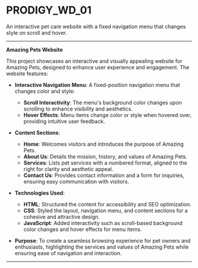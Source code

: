 # PRODIGY_WD_01
An interactive pet care website with a fixed navigation menu that changes style on scroll and hover.

---

**Amazing Pets Website**

This project showcases an interactive and visually appealing website for Amazing Pets, designed to enhance user experience and engagement. The website features:

- **Interactive Navigation Menu**: A fixed-position navigation menu that changes color and style:
  - **Scroll Interactivity**: The menu's background color changes upon scrolling to enhance visibility and aesthetics.
  - **Hover Effects**: Menu items change color or style when hovered over, providing intuitive user feedback.

- **Content Sections**:
  - **Home**: Welcomes visitors and introduces the purpose of Amazing Pets.
  - **About Us**: Details the mission, history, and values of Amazing Pets.
  - **Services**: Lists pet services with a numbered format, aligned to the right for clarity and aesthetic appeal.
  - **Contact Us**: Provides contact information and a form for inquiries, ensuring easy communication with visitors.

- **Technologies Used**:
  - **HTML**: Structured the content for accessibility and SEO optimization.
  - **CSS**: Styled the layout, navigation menu, and content sections for a cohesive and attractive design.
  - **JavaScript**: Added interactivity such as scroll-based background color changes and hover effects for menu items.

- **Purpose**: To create a seamless browsing experience for pet owners and enthusiasts, highlighting the services and values of Amazing Pets while ensuring ease of navigation and interaction.

---

